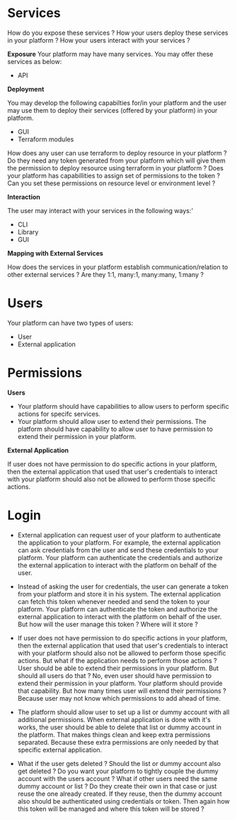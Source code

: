 # Services

How do you expose these services ?
How your users deploy these services in your platform ?
How your users interact with your services ?

**Exposure**
Your platform may have many services. You may offer these services as below:

- API

**Deployment**

You may develop the following capabilties for/in your platform and the user may use them to deploy their services (offered by your platform) in your platform.

- GUI
- Terraform modules

How does any user can use terraform to deploy resource in your platform ? Do they need any token generated from your platform which will give them the permission to deploy resource using terraform in your platform ? Does your platform has capabillities to assign set of permissions to the token ? Can you set these permissions on resource level or environment level ?

**Interaction**

The user may interact with your services in the following ways:'

- CLI
- Library
- GUI

**Mapping with External Services**

How does the services in your platform establish communication/relation to other external services ? Are they 1:1, many:1, many:many, 1:many ?

# Users

Your platform can have two types of users:

- User
- External application

# Permissions

**Users**

- Your platform should have capabilities to allow users to perform specific actions for specifc services.
- Your platform should allow user to extend their permissions. The platform should have capability to allow user to have permission to extend their permission in your platform.

**External Application**

If user does not have permission to do specific actions in your platform, then the external application that used that user's credentials to interact with your platform should also not be allowed to perform those specific actions.

# Login

- External application can request user of your platform to authenticate the application to your platform. For example, the external application can ask credentials from the user and send these credentials to your platform. Your platform can authenticate the credentials and authorize the external application to interact with the platform on behalf of the user.

- Instead of asking the user for credentials, the user can generate a token from your platform and store it in his system. The external application can fetch this token whenever needed and send the token to your platform. Your platform can authenticate the token and authorize the external application to interact with the platform on behalf of the user. But how will the user manage this token ? Where will it store ?

- If user does not have permission to do specific actions in your platform, then the external application that used that user's credentials to interact with your platform should also not be allowed to perform those specific actions. But what if the application needs to perform those actions ? User should be able to extend their permissions in your platform. But should all users do that ? No, even user should have permission to extend their permission in your platform. Your platform should provide that capability. But how many times user will extend their permissions ? Because user may not know which permissions to add ahead of time.

- The platform should allow user to set up a list or dummy account with all additional permissions. When external application is done with it's works, the user should be able to delete that list or dummy account in the platform. That makes things clean and keep extra permissions separated. Because these extra permissions are only needed by that specific external application.

- What if the user gets deleted ? Should the list or dummy account also get deleted ? Do you want your platform to tightly couple the dummy account with the users account ? What if other users need the same dummy account or list ? Do they create their own in that case or just reuse the one already created. If they reuse, then the dummy account also should be authenticated using credentials or token. Then again how this token will be managed and where this token will be stored ?